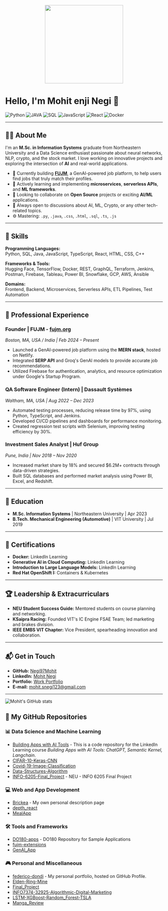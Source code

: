 <p align="center">
<img src="https://64.media.tumblr.com/c5399e42065a936c75c170e507dfb6f0/73930fdb8ee92bf5-76/s1280x1920/6dae7b7d7c73f618f1e63fe99ceff8c086058df1.gifv" height="250" width="250"/>
</p>

# Hello, I'm Mohit enji Negi 👋

![Python](https://img.shields.io/badge/Python-Advanced-orange)
![JAVA](https://img.shields.io/badge/JAVA-Advanced-yellow)
![SQL](https://img.shields.io/badge/SQL-Advanced-green)
![JavaScript](https://img.shields.io/badge/JavaScript-Intermediate-yellow)
![React](https://img.shields.io/badge/React-Intermediate-blue)
![Docker](https://img.shields.io/badge/Docker-Intermediate-lightgrey)

---

## 👨‍💻 About Me

I'm an **M.Sc. in Information Systems** graduate from Northeastern University and a Data Science enthusiast passionate about neural networks, NLP, crypto, and the stock market. I love working on innovative projects and exploring the intersection of **AI** and real-world applications.

- 🔭 Currently building **[FUJM](https://fujm.org)**, a GenAI-powered job platform, to help users find jobs that truly match their profiles.
- 🌱 Actively learning and implementing **microservices**, **serverless APIs**, and **ML frameworks**.
- 👯 Looking to collaborate on **Open Source** projects or exciting **AI/ML** applications.
- 💬 Always open to discussions about AI, ML, Crypto, or any other tech-related topics.
- ⚙️ Mastering: `.py`, `.java`, `.css`, `.html`, `.sql`, `.ts`, `.js`

---

## 🔧 Skills

**Programming Languages:**  
Python, SQL, Java, JavaScript, TypeScript, React, HTML, CSS, C++

**Frameworks & Tools:**  
Hugging Face, TensorFlow, Docker, REST, GraphQL, Terraform, Jenkins, Postman, Firebase, Tableau, Power BI, Snowflake, GCP, AWS, Ansible

**Domains:**  
Frontend, Backend, Microservices, Serverless APIs, ETL Pipelines, Test Automation  

---

## 🏢 Professional Experience

### Founder | FUJM - [fujm.org](https://fujm.org)  
_Boston, MA, USA / India | Feb 2024 – Present_  
- Launched a GenAI-powered job platform using the **MERN stack**, hosted on Netlify.  
- Integrated **SERP API** and Groq's GenAI models to provide accurate job recommendations.  
- Utilized Firebase for authentication, analytics, and resource optimization under Google's Startup Program.  

### QA Software Engineer (Intern) | Dassault Systèmes  
_Waltham, MA, USA | Aug 2022 – Dec 2023_  
- Automated testing processes, reducing release time by 97%, using Python, TypeScript, and Jenkins.  
- Developed CI/CD pipelines and dashboards for performance monitoring.  
- Created regression test scripts with Selenium, improving testing efficiency by 30%.  

### Investment Sales Analyst | Huf Group  
_Pune, India | Nov 2018 – Nov 2020_  
- Increased market share by 18% and secured $6.2M+ contracts through data-driven strategies.  
- Built SQL databases and performed market analysis using Power BI, Excel, and Redshift.  

---

## 📜 Education

- **M.Sc. Information Systems** | Northeastern University | Apr 2023  
- **B.Tech. Mechanical Engineering (Automotive)** | VIT University | Jul 2019  

---

## 📜 Certifications

- **Docker:** LinkedIn Learning  
- **Generative AI in Cloud Computing:** LinkedIn Learning  
- **Introduction to Large Language Models:** LinkedIn Learning  
- **Red Hat OpenShift I:** Containers & Kubernetes  

---

## 🏆 Leadership & Extracurriculars

- **NEU Student Success Guide:** Mentored students on course planning and networking.  
- **KSaipra Racing:** Founded VIT's IC Engine FSAE Team; led marketing and brakes division.  
- **IEEE EMBS VIT Chapter:** Vice President, spearheading innovation and collaboration.  

---

## 📬 Get in Touch

- **GitHub:** [Negi97Mohit](https://github.com/Negi97Mohit)  
- **LinkedIn:** [Mohit Negi](https://www.linkedin.com/in/mohit-negi-109588208/)  
- **Portfolio:** [Work Portfolio](https://negim.myportfolio.com/)  
- **E-mail:** mohit.snegi123@gmail.com  

---

![Mohit's GitHub stats](https://github-readme-stats.vercel.app/api?username=Negi97Mohit&show_icons=true&theme=dracula&count_private=true&hide=prs&include_all_commits=true&hide_border=true)

## 📂 My GitHub Repositories

### 📊 Data Science and Machine Learning
- [Building Apps with AI Tools](https://github.com/Negi97Mohit/building-apps-with-ai-tools-chatgpt-semantic-kernel-langchain-4469616) - This is a code repository for the LinkedIn Learning course *Building Apps with AI Tools: ChatGPT, Semantic Kernel, Langchain*.
- [CIFAR-10-Keras-CNN](https://github.com/Negi97Mohit/CIFAR-10-Keras-CNN)
- [Covid-19-Image-Classification](https://github.com/Negi97Mohit/Covid-19-Image-Classification)
- [Data-Structures-Algorithm](https://github.com/Negi97Mohit/Data-Structures-Algorithm)
- [INFO-6205-Final_Project](https://github.com/Negi97Mohit/INFO-6205-Final_Project) - NEU - INFO 6205 Final Project

### 💻 Web and App Development
- [Brickea](https://github.com/Negi97Mohit/Brickea) - My own personal description page
- [depth_react](https://github.com/Negi97Mohit/depth_react)
- [MealApp](https://github.com/Negi97Mohit/MealApp)

### 🛠️ Tools and Frameworks
- [DO180-apps](https://github.com/Negi97Mohit/DO180-apps) - DO180 Repository for Sample Applications
- [fujm-extensions](https://github.com/Negi97Mohit/fujm-extensions)
- [GenAI_App](https://github.com/Negi97Mohit/GenAI_App)

### 🎮 Personal and Miscellaneous
- [federico-dondi](https://github.com/Negi97Mohit/federico-dondi) - My personal portfolio, hosted on GitHub Profile.
- [Elden-Ring-Mine](https://github.com/Negi97Mohit/Elden-Ring-Mine)
- [Final_Project](https://github.com/Negi97Mohit/Final_Project)
- [INFO7374-32925-Algorithmic-Digital-Marketing](https://github.com/Negi97Mohit/INFO7374-32925-Algorithmic-Digital-Marketing)
- [LSTM-XGBoost-Random_Forest-TSLA](https://github.com/Negi97Mohit/LSTM-XGBoost-Random_Forest-TSLA)
- [Manga_Review](https://github.com/Negi97Mohit/Manga_Review)

